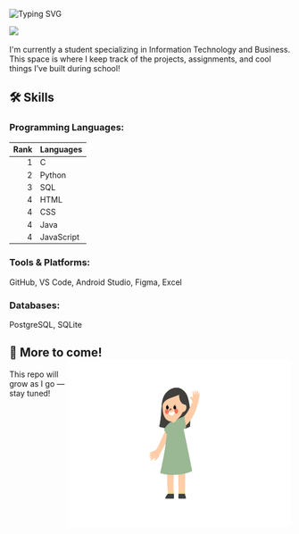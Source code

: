 ![Typing SVG](https://readme-typing-svg.demolab.com?font=Fira+Code&pause=1000&color=FFFFFF&width=435&height=40&lines=Hi👋+I'm+Ashley!!!)

<img height="500" src="welcome.gif">

I'm currently a student specializing in Information Technology and Business. This space is where I keep track of the projects, assignments, and cool things I’ve built during school!

## 🛠️ Skills
### Programming Languages:
| Rank | Languages     |
|-----:|---------------|
|     1|      C        |
|     2|    Python     |
|     3|     SQL       |               
|     4|     HTML      |
|     4|     CSS       |
|     4|     Java      |
|     4|   JavaScript  |

### Tools & Platforms:
GitHub, VS Code, Android Studio, Figma, Excel

### Databases:
PostgreSQL, SQLite


## 📌 More to come!   <img  align="right" width="400" height="300" src="image.jpg" alt="Ashley Lin avatar">

This repo will grow as I go — stay tuned!


